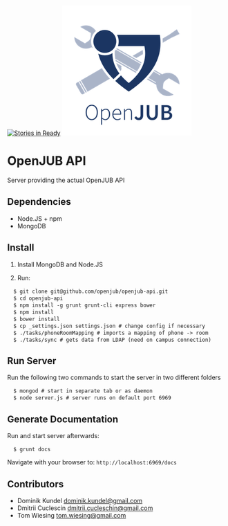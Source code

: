 [![Stories in Ready](https://badge.waffle.io/openjub/openjub-api.png?label=ready&title=Ready)](https://waffle.io/openjub/openjub-api)
![](public/images/logo_small.png)

# OpenJUB API

Server providing the actual OpenJUB API

## Dependencies
- Node.JS + npm
- MongoDB

## Install

1. Install MongoDB and Node.JS

2. Run:

```
  $ git clone git@github.com/openjub/openjub-api.git
  $ cd openjub-api
  $ npm install -g grunt grunt-cli express bower
  $ npm install
  $ bower install
  $ cp _settings.json settings.json # change config if necessary
  $ ./tasks/phoneRoomMapping # imports a mapping of phone -> room
  $ ./tasks/sync # gets data from LDAP (need on campus connection)
```

## Run Server

Run the following two commands to start the server in two different folders

```
  $ mongod # start in separate tab or as daemon
  $ node server.js # server runs on default port 6969
```

## Generate Documentation

Run and start server afterwards:

```
  $ grunt docs
```

Navigate with your browser to: `http://localhost:6969/docs`

## Contributors
- Dominik Kundel <dominik.kundel@gmail.com>
- Dmitrii Cuclescin <dmitrii.cucleschin@gmail.com>
- Tom Wiesing <tom.wiesing@gmail.com>
